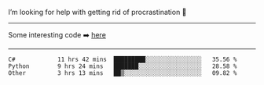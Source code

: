I’m looking for help with getting rid of procrastination 🤔

-----

Some interesting code :arrow_right: [here](https://github.com/zhen8838/playground)

-----

<!--START_SECTION:waka-->

```text
C#            11 hrs 42 mins  █████████░░░░░░░░░░░░░░░░   35.56 %
Python        9 hrs 24 mins   ███████░░░░░░░░░░░░░░░░░░   28.58 %
Other         3 hrs 13 mins   ██▒░░░░░░░░░░░░░░░░░░░░░░   09.82 %
```

<!--END_SECTION:waka-->

<!--
**zhen8838/zhen8838** is a ✨ _special_ ✨ repository because its `README.md` (this file) appears on your GitHub profile.

Here are some ideas to get you started:

- 🔭 I’m currently working on ...
- 🌱 I’m currently learning ...
- 👯 I’m looking to collaborate on ...
 ...
- 💬 Ask me about ...
- 📫 How to reach me: ...
- 😄 Pronouns: ...
- ⚡ Fun fact: ...
-->

